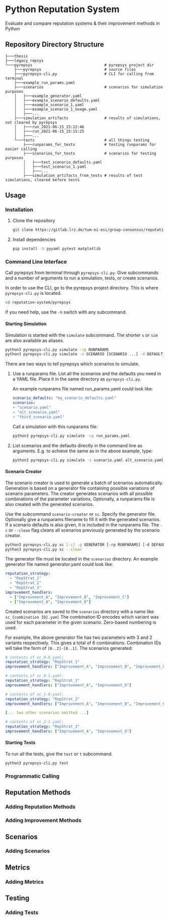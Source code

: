 # Python Reputation System

Evaluate and compare reputation systems & their improvement methods in Python

## Repository Directory Structure
```
├───thesis
├───legacy_repsys
└───pyrepsys                                # pyrepsys project dir
    ├───pyrepsys                            # source files
    ├───pyrepsys-cli.py                     # CLI for calling from terminal
    ├───example_run_params.yaml
    ├───scenarios                           # scenarios for simulation purposes
    │   ├───example_generator.yaml
    │   ├───example_scenario_defaults.yaml
    │   ├───example_scenario_1.yaml
    │   ├───example_scenario_1_noage.yaml
    │   ├───...
    ├───simulation_artifacts                # results of simulations, not cleared by pyrepsys
    │   ├───run_2021-06-15_15:12:46
    │   ├───run_2021-06-15_15:15:25
    │   ├───...
    └───tests                               # all things testing
        ├───runparams_for_tests             # testing runparams for easier calling
        ├───scenarios_for_tests             # scenarios for testing purposes
        │   ├───test_scenario_defaults.yaml
        │   ├───test_scenario_1.yaml
        │   ├───...
        ├───simulation_artifacts_from_tests # results of test simulations, cleared before tests
```

## Usage

### Installation

1. Clone the repository

    ```bash
    git clone https://gitlab.lrz.de/tum-ei-esi/group-consensus/reputation-system.git
    ```

2. Install dependencies

    ```bash
    pip install -U pyyaml pytest matplotlib
    ```

### Command Line Interface

Call pyrepsys from terminal through `pyrepsys-cli.py`. Give subcommands and a number of arguments to run a simulation, tests, or create scenarios.

In order to use the CLI, go to the pyrepsys project directory. This is  where `pyrepsys-cli.py` is located.

```bash
cd reputation-system/pyrepsys
```

If you need help, use the `-h` switch with any subcommand.

#### Starting Simulation
Simulation is started with the `simulate` subcommand. The shorter `s` or `sim` are also available as aliases.

```bash
python3 pyrepsys-cli.py simulate -rp RUNPARAMS
python3 pyrepsys-cli.py simulate -s SCENARIO [SCENARIO ...] -d DEFAULT_SCENARIO
```

There are two ways to tell pyrepsys which scenarios to simulate.

1. Use a runparams file. List all the scenarios and the defaults you need in a YAML file. Place it in the same directory as `pyrepsys-cli.py`. 

    An example runparams file named run_params.yaml could look like:
    
    ```yaml
    scenario_defaults: "my_scenario_defaults.yaml"
    scenarios:
    - "scenario.yaml"
    - "alt_scenario.yaml"
    - "third_scenario.yaml"
    ```
    
    Call a simulation with this runparams file:
    
    ```bash
    python3 pyrepsys-cli.py simulate -rp run_params.yaml
    ```
2. List scenarios and the defaults directly in the command line as arguments. E.g. to achieve the same as in the above example, type:

    ```bash
    python3 pyrepsys-cli.py simulate -s scenario.yaml alt_scenario.yaml third_scenario.yaml -d my_scenario_defaults.yaml
    ```

#### Scenario Creator
The scenario creator is used to generate a batch of scenarios automatically. Generation is based on a generator file containing possible variations of scenario parameters. The creator generates scenarios with all possible combinations of the parameter variations. Optionally, a runparams file is also created with the generated scenarios.

Use the subcommand `scenario-creator` or `sc`. Specify the generator file. Optionally give a runparams filename to fill it with the generated scenarios. If a scenario defaults is also given, it is included in the runparams file. The `-c` or `--clean` flag cleans all scenarios previously generated by the scenario creator.

```bash
python3 pyrepsys-cli.py sc [-c] -g GENERATOR [-rp RUNPARAMS] [-d DEFAULT_SCENARIO]
python3 pyrepsys-cli.py sc --clean
```

The generator file must be located in the `scenarios` directory. An example generator file named generator.yaml could look like:

```yaml
reputation_strategy: 
  - "RepStrat_1"
  - "RepStrat_2"
  - "RepStrat_3"
improvement_handlers:
  - ["Improvement_A", "Improvement_B", "Improvement_C"]
  - ["Improvement_A", "Improvement_D"]
```

Created scenarios are saved to the `scenarios` directory with a name like `sc_{combination ID}.yaml` The combination ID encodes which variant was used for each parameter in the given scenario. Zero-based numbering is used.

For example, the above generator file has two parameters with 3 and 2 variants respectively. This gives a total of 6 combinations. Combination IDs will take the form of `[0..2]-[0..1]`. The scenarios generated:

```yaml
# contents of sc_0-0.yaml:
reputation_strategy: "RepStrat_1"
improvement_handlers: ["Improvement_A", "Improvement_B", "Improvement_C"]

# contents of sc_0-1.yaml:
reputation_strategy: "RepStrat_1"
improvement_handlers: ["Improvement_A", "Improvement_D"]

# contents of sc_1-0.yaml:
reputation_strategy: "RepStrat_2"
improvement_handlers: ["Improvement_A", "Improvement_B", "Improvement_C"]

[... two other scenarios omitted ...]

# contents of sc_2-1.yaml:
reputation_strategy: "RepStrat_3"
improvement_handlers: ["Improvement_A", "Improvement_D"]
```

#### Starting Tests
To run all the tests, give the `test` or `t` subcommand.

```bash
python3 pyrepsys-cli.py test
```


### Programmatic Calling

## Reputation Methods
### Adding Reputation Methods
### Adding Improvement Methods

## Scenarios
### Adding Scenarios

## Metrics
### Adding Metrics

## Testing
### Adding Tests